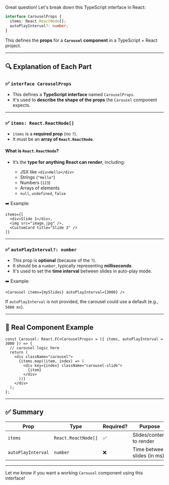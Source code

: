 Great question! Let's break down this TypeScript interface in React:

```ts
interface CarouselProps {
  items: React.ReactNode[];
  autoPlayInterval?: number;
}
```

This defines the **props** for a **`Carousel` component** in a TypeScript + React project.

---

## 🔍 Explanation of Each Part

### ✅ `interface CarouselProps`

* This defines a **TypeScript interface** named `CarouselProps`.
* It's used to **describe the shape of the props** the `Carousel` component expects.

---

### ✅ `items: React.ReactNode[]`

* `items` is a **required prop** (no `?`).
* It must be an **array of `React.ReactNode`**.

#### What is `React.ReactNode`?

* It’s the **type for anything React can render**, including:

  * JSX like `<div>Hello</div>`
  * Strings (`"Hello"`)
  * Numbers (`123`)
  * Arrays of elements
  * `null`, `undefined`, `false`

➡️ Example:

```tsx
items={[
  <div>Slide 1</div>,
  <img src="image.jpg" />,
  <CustomCard title="Slide 3" />
]}
```

---

### ✅ `autoPlayInterval?: number`

* This prop is **optional** (because of the `?`).
* It should be a `number`, typically representing **milliseconds**.
* It's used to set the **time interval** between slides in auto-play mode.

➡️ Example:

```tsx
<Carousel items={mySlides} autoPlayInterval={3000} />
```

If `autoPlayInterval` is not provided, the carousel could use a default (e.g., `5000 ms`).

---

## 🧠 Real Component Example

```tsx
const Carousel: React.FC<CarouselProps> = ({ items, autoPlayInterval = 3000 }) => {
  // carousel logic here
  return (
    <div className="carousel">
      {items.map((item, index) => (
        <div key={index} className="carousel-slide">
          {item}
        </div>
      ))}
    </div>
  );
};
```

---

## ✅ Summary

| Prop               | Type                | Required? | Purpose                     |
| ------------------ | ------------------- | --------- | --------------------------- |
| `items`            | `React.ReactNode[]` | ✅         | Slides/content to render    |
| `autoPlayInterval` | `number`            | ❌         | Time between slides (in ms) |

---

Let me know if you want a working `Carousel` component using this interface!
